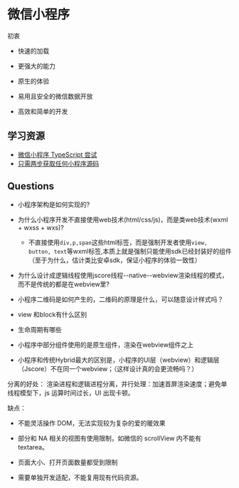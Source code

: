 # 微信小程序

初衷
- 快速的加载

- 更强大的能力

- 原生的体验

- 易用且安全的微信数据开放

- 高效和简单的开发

## 学习资源
* [微信小程序 TypeScript 尝试](https://juejin.im/post/5c5c2ef3e51d450aab0a2a85)
* [只需两步获取任何小程序源码](https://blog.csdn.net/qq_41139830/article/details/80531802)

## Questions

* 小程序架构是如何实现的?
* 为什么小程序开发不直接使用web技术(html/css/js)，而是类web技术(wxml + wxss + wxs)?
  * 不直接使用`div,p,span`这些html标签，而是强制开发者使用`view, button, text`等wxml标签,本质上就是强制只能使用sdk已经封装好的组件 （至于为什么，估计类比安卓sdk，保证小程序的体验一致性）
* 为什么设计成逻辑线程使用jscore线程--native--webview渲染线程的模式，而不是传统的都是在webview里?
* 小程序二维码是如何产生的，二维码的原理是什么，可以随意设计样式吗？




* view 和block有什么区别
* 生命周期有哪些


*  小程序中部分组件使用的是原生组件，渲染在webview组件之上
* 小程序和传统Hybrid最大的区别是，小程序的UI层（webview）和逻辑层（Jscore）不在同一个webview；（这样设计真的会更流畅吗？）

分离的好处：
渲染进程和逻辑进程分离，并行处理：加速首屏渲染速度；避免单线程模型下，js 运算时间过长，UI 出现卡顿。

缺点：
* 不能灵活操作 DOM，无法实现较为复杂的爱的暖效果

* 部分和 NA 相关的视图有使用限制，如微信的 scrollView 内不能有 textarea。

* 页面大小、打开页面数量都受到限制

* 需要单独开发适配，不能复用现有代码资源。
